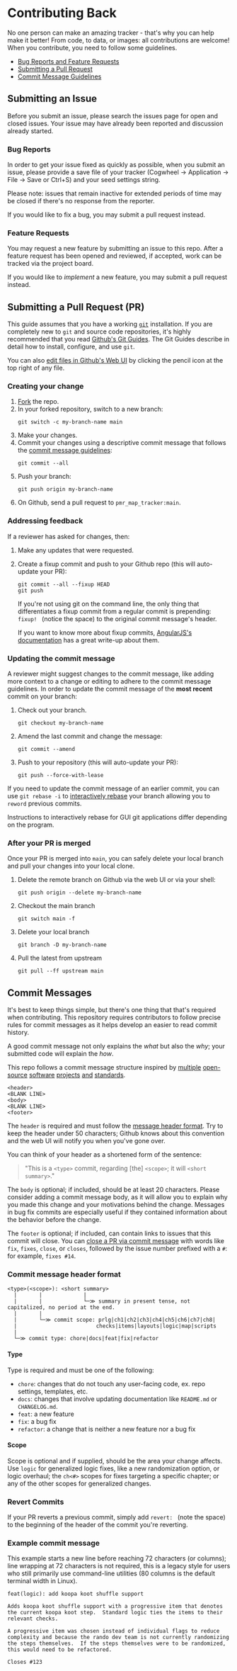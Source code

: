 # Contributing Back
No one person can make an amazing tracker - that's why you can help make it better!  From code, to data, or images: all contributions are welcome!  When you contribute, you need to follow some guidelines.

- [Bug Reports and Feature Requests](#issue)
- [Submitting a Pull Request](#pr)
- [Commit Message Guidelines](#commits)

## <a name="issue"></a> Submitting an Issue
Before you submit an issue, please search the issues page for open and closed issues.  Your issue may have already been reported and discussion already started.

### Bug Reports
In order to get your issue fixed as quickly as possible, when you submit an issue, please provide a save file of your tracker (Cogwheel -> Application -> File -> Save or Ctrl+S) and your seed settings string.

Please note: issues that remain inactive for extended periods of time may be closed if there's no response from the reporter.

If you would like to fix a bug, you may submit a pull request instead.

### Feature Requests
You may request a new feature by submitting an issue to this repo.  After a feature request has been opened and reviewed, if accepted, work can be tracked via the project board.

If you would like to _implement_ a new feature, you may submit a pull request instead.

## <a name="pr"></a> Submitting a Pull Request (PR)
This guide assumes that you have a working [`git`](https://git-scm.com/) installation.  If you are completely new to `git` and source code repositories, it's highly recommended that you read [Github's Git Guides](https://github.com/git-guides).  The Git Guides describe in detail how to install, configure, and use `git`.

You can also [edit files in Github's Web UI](https://docs.github.com/en/repositories/working-with-files/managing-files/editing-files#editing-files-in-another-users-repository) by clicking the pencil icon at the top right of any file.

### Creating your change
1. [Fork](https://docs.github.com/en/github/getting-started-with-github/fork-a-repo) the repo.
2. In your forked repository, switch to a new branch:
    ```
    git switch -c my-branch-name main
    ```
3. Make your changes.
4. Commit your changes using a descriptive commit message that follows the [commit message guidelines](#commits):
    ```
    git commit --all
    ```
5. Push your branch:
    ```
    git push origin my-branch-name
    ```
6. On Github, send a pull request to `pmr_map_tracker:main`.

### Addressing feedback
If a reviewer has asked for changes, then:
1. Make any updates that were requested.
2. Create a fixup commit and push to your Github repo (this will auto-update your PR):
    ```
    git commit --all --fixup HEAD
    git push
    ```
    If you're not using git on the command line, the only thing that differentiates a fixup commit from a regular commit is prepending: `fixup! ` (notice the space) to the original commit message's header.

    If you want to know more about fixup commits, [AngularJS's documentation](https://github.com/angular/angular/blob/2006f53b48449aa97236bf7955dea3f795092351/docs/FIXUP_COMMITS.md) has a great write-up about them.

### Updating the commit message
A reviewer might suggest changes to the commit message, like adding more context to a change or editing to adhere to the commit message guidelines.  In order to update the commit message of the **most recent** commit on your branch:
1. Check out your branch.
    ```
    git checkout my-branch-name
    ```
2. Amend the last commit and change the message:
    ```
    git commit --amend
    ```
3. Push to your repository (this will auto-update your PR):
    ```
    git push --force-with-lease
    ```

If you need to update the commit message of an earlier commit, you can use `git rebase -i` to [interactively rebase](https://git-scm.com/docs/git-rebase#_interactive_mode) your branch allowing you to `reword` previous commits.

Instructions to interactively rebase for GUI git applications differ depending on the program.

### After your PR is merged
Once your PR is merged into `main`, you can safely delete your local branch and pull your changes into your local clone.
1. Delete the remote branch on Github via the web UI or via your shell:
    ```
    git push origin --delete my-branch-name
    ```
2. Checkout the main branch
    ```
    git switch main -f
    ```
3. Delete your local branch
    ```
    git branch -D my-branch-name
    ```
4. Pull the latest from upstream
    ```
    git pull --ff upstream main
    ```

## <a name="commits"></a> Commit Messages
It's best to keep things simple, but there's one thing that that's required when contributing.  This repository requires contributors to follow precise rules for commit messages as it helps develop an easier to read commit history.

A good commit message not only explains the _what_ but also the _why_; your submitted code will explain the _how_.

This repo follows a commit message structure inspired by [multiple](https://github.com/kubernetes/community/blob/a4873c6e8c85204e390a953b6e0d61f4c08f37a6/contributors/guide/pull-requests.md#commit-message-guidelines) [open-source](https://go.dev/doc/contribute#commit_messages) [software](https://github.com/angular/angular/blob/2006f53b48449aa97236bf7955dea3f795092351/CONTRIBUTING.md#commit) [projects](https://www.electronjs.org/docs/latest/development/pull-requests#commit-message-guidelines) [and](https://cbea.ms/git-commit/) [standards](https://www.conventionalcommits.org/en/v1.0.0/).

```
<header>
<BLANK LINE>
<body>
<BLANK LINE>
<footer>
```

The `header` is required and must follow the [message header format](#header).  Try to keep the header under 50 characters; Github knows about this convention and the web UI will notify you when you've gone over.

You can think of your header as a shortened form of the sentence:
>"This is a `<type>` commit, regarding [the] `<scope>`; it will `<short summary>`."

The `body` is optional; if included, should be at least 20 characters.  Please consider adding a commit message body, as it will allow you to explain why you made this change and your motivations behind the change.  Messages in bug fix commits are especially useful if they contained information about the behavior before the change.

The `footer` is optional; if included, can contain links to issues that this commit will close.  You can [close a PR via commit message](https://docs.github.com/en/issues/tracking-your-work-with-issues/linking-a-pull-request-to-an-issue#linking-a-pull-request-to-an-issue-using-a-keyword) with words like `fix`, `fixes`, `close`, or `closes`, followed by the issue number prefixed with a `#`: for example, `fixes #14`.

### <a name="header"></a> Commit message header format
```
<type>(<scope>): <short summary>
  |       |             |
  |       |             └─≫ summary in present tense, not capitalized, no period at the end.
  |       |
  |       └─≫ commit scope: prlg|ch1|ch2|ch3|ch4|ch5|ch6|ch7|ch8|
  |                         checks|items|layouts|logic|map|scripts
  |
  └─≫ commit type: chore|docs|feat|fix|refactor
```

#### Type
Type is required and must be one of the following:
- `chore`: changes that do not touch any user-facing code, ex. repo settings, templates, etc.
- `docs`: changes that involve updating documentation like `README.md` or `CHANGELOG.md`.
- `feat`: a new feature
- `fix`: a bug fix
- `refactor`: a change that is neither a new feature nor a bug fix

#### Scope
Scope is optional and if supplied, should be the area your change affects. Use `logic` for generalized logic fixes, like a new randomization option, or logic overhaul; the `ch<#>` scopes for fixes targeting a specific chapter; or any of the other scopes for generalized changes.

### Revert Commits
If your PR reverts a previous commit, simply add `revert: ` (note the space) to the beginning of the header of the commit you're reverting.

### Example commit message
This example starts a new line before reaching 72 characters (or columns); line wrapping at 72 characters is not required, this is a legacy style for users who still primarily use command-line utilities (80 columns is the default terminal width in Linux).
```
feat(logic): add koopa koot shuffle support

Adds koopa koot shuffle support with a progressive item that denotes
the current koopa koot step.  Standard logic ties the items to their
relevant checks.

A progressive item was chosen instead of individual flags to reduce
complexity and because the rando dev team is not currently randomizing
the steps themselves.  If the steps themselves were to be randomized,
this would need to be refactored.

Closes #123
```
